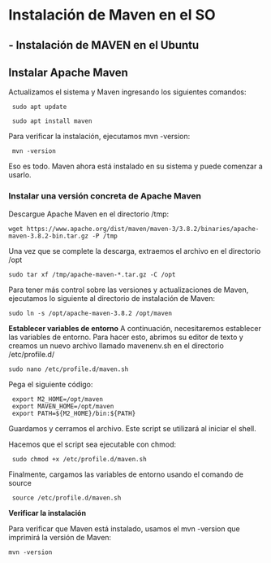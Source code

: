 # Instalación de Maven en el SO


## - __Instalación de MAVEN en el Ubuntu__


## Instalar Apache Maven

 Actualizamos el sistema y Maven ingresando los siguientes comandos:

```
 sudo apt update
```
```
 sudo apt install maven
```

 Para verificar la instalación, ejecutamos mvn -version:
```
 mvn -version
```

 Eso es todo. Maven ahora está instalado en su sistema y puede comenzar a usarlo.

### Instalar una versión concreta de Apache Maven


 Descargue Apache Maven en el directorio /tmp:

```
wget https://www.apache.org/dist/maven/maven-3/3.8.2/binaries/apache-maven-3.8.2-bin.tar.gz -P /tmp
```

 Una vez que se complete la descarga, extraemos el archivo en el directorio /opt
```
sudo tar xf /tmp/apache-maven-*.tar.gz -C /opt
```
 Para tener más control sobre las versiones y actualizaciones de Maven, ejecutamos lo siguiente al directorio de instalación de Maven:

```
sudo ln -s /opt/apache-maven-3.8.2 /opt/maven
```

__Establecer variables de entorno__
 A continuación, necesitaremos establecer las variables de entorno. Para hacer esto, abrimos su editor de texto y creamos un nuevo archivo llamado mavenenv.sh en el directorio /etc/profile.d/
```
sudo nano /etc/profile.d/maven.sh
```
Pega el siguiente código:

```
 export M2_HOME=/opt/maven
 export MAVEN_HOME=/opt/maven
 export PATH=${M2_HOME}/bin:${PATH}
```

 Guardamos y cerramos el archivo. Este script se utilizará al iniciar el shell.

 Hacemos que el script sea ejecutable con chmod:

```
 sudo chmod +x /etc/profile.d/maven.sh
```
 Finalmente, cargamos las variables de entorno usando el comando de source
```
 source /etc/profile.d/maven.sh
```

__Verificar la instalación__

Para verificar que Maven está instalado, usamos el mvn -version que imprimirá la versión de Maven:

```
mvn -version
```
